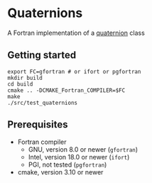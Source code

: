 # Quaternions

A Fortran implementation of a [quaternion](https://en.wikipedia.org/wiki/Quaternion) class

## Getting started

```
export FC=gfortran # or ifort or pgfortran
mkdir build
cd build
cmake .. -DCMAKE_Fortran_COMPILER=$FC
make
./src/test_quaternions
```

## Prerequisites
- Fortran compiler
  - GNU, version 8.0 or newer (`gfortran`)
  - Intel, version 18.0 or newer (`ifort`)
  - PGI, not tested (`pgfortran`)
- cmake, version 3.10 or newer
